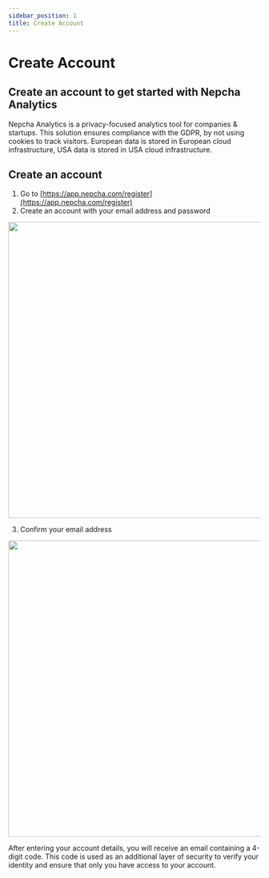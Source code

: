 ```yaml
---
sidebar_position: 1
title: Create Account
---
```


# Create Account

## Create an account to get started with Nepcha Analytics

Nepcha Analytics is a privacy-focused analytics tool for companies & startups. This solution ensures compliance with the GDPR, by not using cookies to track visitors. European data is stored in European cloud infrastructure, USA data is stored in USA cloud infrastructure.

## Create an account

1. Go to [https://app.nepcha.com/register](https://app.nepcha.com/register)
2. Create an account with your email address and password
<img src="/img/docs/nepcha-register.png" width="592" />

3. Confirm your email address
<img src="/img/docs/nepcha-activate-account.png" width="592" />

After entering your account details, you will receive an email containing a 4-digit code. This code is used as an additional layer of security to verify your identity and ensure that only you have access to your account.

